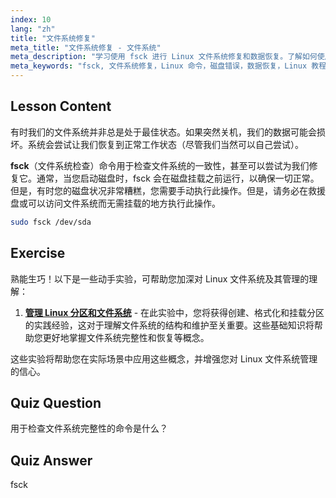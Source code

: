 ```yaml
---
index: 10
lang: "zh"
title: "文件系统修复"
meta_title: "文件系统修复 - 文件系统"
meta_description: "学习使用 fsck 进行 Linux 文件系统修复和数据恢复。了解如何使用此基本命令检查和修复磁盘错误。开始您的 Linux 之旅！"
meta_keywords: "fsck, 文件系统修复，Linux 命令，磁盘错误，数据恢复，Linux 教程，初学者指南"
---
```


## Lesson Content

有时我们的文件系统并非总是处于最佳状态。如果突然关机，我们的数据可能会损坏。系统会尝试让我们恢复到正常工作状态（尽管我们当然可以自己尝试）。

**fsck**（文件系统检查）命令用于检查文件系统的一致性，甚至可以尝试为我们修复它。通常，当您启动磁盘时，fsck 会在磁盘挂载之前运行，以确保一切正常。但是，有时您的磁盘状况非常糟糕，您需要手动执行此操作。但是，请务必在救援盘或可以访问文件系统而无需挂载的地方执行此操作。

```bash
sudo fsck /dev/sda
```

## Exercise

熟能生巧！以下是一些动手实验，可帮助您加深对 Linux 文件系统及其管理的理解：

1. **[管理 Linux 分区和文件系统](https://labex.io/zh/labs/comptia-manage-linux-partitions-and-filesystems-590845)** - 在此实验中，您将获得创建、格式化和挂载分区的实践经验，这对于理解文件系统的结构和维护至关重要。这些基础知识将帮助您更好地掌握文件系统完整性和恢复等概念。

这些实验将帮助您在实际场景中应用这些概念，并增强您对 Linux 文件系统管理的信心。

## Quiz Question

用于检查文件系统完整性的命令是什么？

## Quiz Answer

fsck
